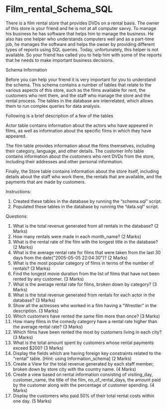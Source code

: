 # Film_rental_Schema_SQL

There is a film rental store that provides DVDs on a rental basis. The owner of this store is your friend and he is not at all computer savvy. To manage his business he has software that helps him to manage the business. 
He also has one helper who understands computers well and as a part-time job, he manages the software and helps the owner by providing different types of reports using SQL queries. 
Today, unfortunately, this helper is not available. So your friend has called you to help him with some of the reports that he needs to make important business decisions. 

Schema Information

Before you can help your friend it is very important for you to understand the schema. This schema contains a number of tables that relate to the various aspects of this store, such as the films available for rent, the customers who rent them, and the staff who manage the store and the rental process.
The tables in the database are interrelated, which allows them to run complex queries for data analysis.

Following is a brief description of a few of the tables 

Actor table contains information about the actors who have appeared in films, as well as information about the specific films in which they have appeared. 

The film table provides information about the films themselves, including their category, language, and other details. 
The customer Info table contains information about the customers who rent DVDs from the store, including their addresses and other personal information. 

Finally, the Store table contains information about the store itself, including details about the staff who work there, the rentals that are available, and the payments that are made by customers.

Instructions:

1.	Created these tables in the database by running the “schema.sql” script.
2.	Populated these tables in the database by running the “data.sql” script.

Questions:

1.	What is the total revenue generated from all rentals in the database? (2 Marks)
2.	How many rentals were made in each month_name? (2 Marks)
3.	What is the rental rate of the film with the longest title in the database? (2 Marks)
4.	What is the average rental rate for films that were taken from the last 30 days from the date("2005-05-05 22:04:30")? (2 Marks)
5.	What is the most popular category of films in terms of the number of rentals? (3 Marks)
6.	Find the longest movie duration from the list of films that have not been rented by any customer. (3 Marks)
7.	What is the average rental rate for films, broken down by category? (3 Marks)
8.	What is the total revenue generated from rentals for each actor in the database? (3 Marks)
9.	Show all the actresses who worked in a film having a "Wrestler" in the description. (3 Marks)
10.	Which customers have rented the same film more than once? (3 Marks)
11.	How many films in the comedy category have a rental rate higher than the average rental rate? (3 Marks)
12.	Which films have been rented the most by customers living in each city? (3 Marks)
13.	What is the total amount spent by customers whose rental payments exceed $200? (3 Marks)
14.	Display the fields which are having foreign key constraints related to the "rental" table. [Hint: using Information_schema] (2 Marks)
15.	Create a View for the total revenue generated by each staff member, broken down by store city with the country name. (4 Marks)
16.	Create a view based on rental information consisting of visiting_day, customer_name, the title of the film,  no_of_rental_days, the amount paid by the customer along with the percentage of customer spending. (4 Marks)
17.	Display the customers who paid 50% of their total rental costs within one day. (5 Marks)

